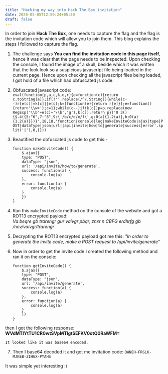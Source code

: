 ```yaml
---
title: "Hacking my way into Hack The Box invitation"
date: 2020-05-05T12:50:24+05:30
draft: false
---
```

In order to join **Hack The Box**, one needs to capture the flag and the flag is the invitation code which will allow you to join them. This blog explains the steps I followed to capture the flag.  
	
1. The challenge says **You can find the invitation code in this page itself**, hence it was clear that the page needs to be inspected. Upon checking the console, I found the image of a skull, beside which it was written that the look look so a suspicious javascript file being loaded in the current page. Hence upon checking all the javascript files being loaded, I got hold of a file which had obfuscated js code.   
 
2. Obfuscated javascript code:  
		```
		eval(function(p,a,c,k,e,r){e=function(c){return c.toString(a)};if(!''.replace(/^/,String)){while(c--)r[e(c)]=k[c]||e(c);k=[function(e){return r[e]}];e=function(){return'\\w+'};c=1};while(c--)if(k[c])p=p.replace(new RegExp('\\b'+e(c)+'\\b','g'),k[c]);return p}('0 3(){$.4({5:"6",7:"8",9:\'/b/c/d/e/f\',g:0(a){1.2(a)},h:0(a){1.2(a)}})}',18,18,'function|console|log|makeInviteCode|ajax|type|POST|dataType|json|url||api|invite|how|to|generate|success|error'.split('|'),0,{}))
		```


3. Beautified the obfuscated js code to get this:-  

	```
	function makeInviteCode() {
	    $.ajax({
		type: "POST",
		dataType: "json",
		url: '/api/invite/how/to/generate',
		success: function(a) {
		    console.log(a)
		},
		error: function(a) {
		    console.log(a)
		}
	    })
	}
	```  


4. Ran this `makeInviteCode` method on the console of the website and got a ROT13 encrypted payload:  
	*Va beqre gb trarengr gur vaivgr pbqr, znxr n CBFG erdhrfg gb /ncv/vaivgr/trarengr*  


5. Decrypting the ROT13 encrypted payload got me this:
	*"In order to generate the invite code, make a POST request to /api/invite/generate"*	 


6. Now in order to get the invite code I created the following method and ran it on the console:
	```
	function getInviteCode() {
	    $.ajax({
		type: "POST",
		dataType: "json",
		url: '/api/invite/generate',
		success: function(a) {
		    console.log(a)
		},
		error: function(a) {
		    console.log(a)
		}
	    })
	}
	```
then I got the following response:
	**WVdMTlYtTU1CR0wtSVpMTlgtSEFKV0otQ0RaWFM=**   

	It looked like it was base64 encoded.  


7. Then I base64 decoded it and got me invitation code:
	`QWNEH-FRGLK-MJKEB-ZIHGX-PYAHS`

It was simple yet interesting :)
